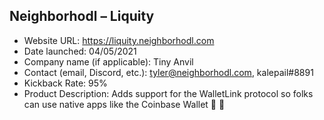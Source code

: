 ## Neighborhodl – Liquity
- Website URL: https://liquity.neighborhodl.com
- Date launched: 04/05/2021
- Company name (if applicable): Tiny Anvil
- Contact (email, Discord, etc.): tyler@neighborhodl.com, kalepail#8891
- Kickback Rate: 95%
- Product Description: Adds support for the WalletLink protocol so folks can use native apps like the Coinbase Wallet 📱 🎉

